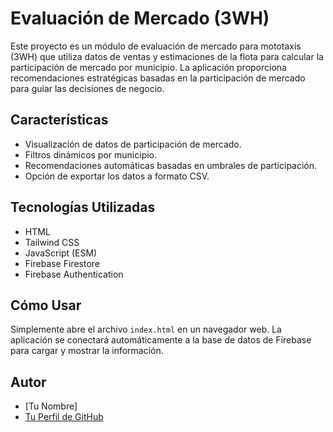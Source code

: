 # Evaluación de Mercado (3WH)

Este proyecto es un módulo de evaluación de mercado para mototaxis (3WH) que utiliza datos de ventas y estimaciones de la flota para calcular la participación de mercado por municipio. La aplicación proporciona recomendaciones estratégicas basadas en la participación de mercado para guiar las decisiones de negocio.

## Características

-   Visualización de datos de participación de mercado.
-   Filtros dinámicos por municipio.
-   Recomendaciones automáticas basadas en umbrales de participación.
-   Opción de exportar los datos a formato CSV.

## Tecnologías Utilizadas

-   HTML
-   Tailwind CSS
-   JavaScript (ESM)
-   Firebase Firestore
-   Firebase Authentication

## Cómo Usar

Simplemente abre el archivo `index.html` en un navegador web. La aplicación se conectará automáticamente a la base de datos de Firebase para cargar y mostrar la información.

## Autor

-   [Tu Nombre]
-   [Tu Perfil de GitHub](https://github.com/tu-usuario)
